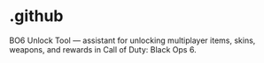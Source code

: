 # .github
BO6 Unlock Tool — assistant for unlocking multiplayer items, skins, weapons, and rewards in Call of Duty: Black Ops 6.
